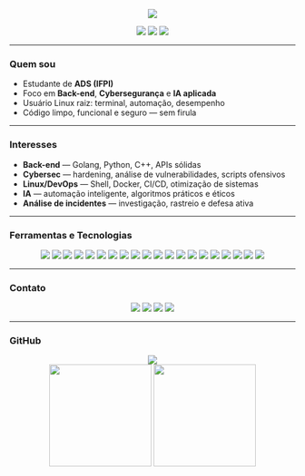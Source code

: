 <p align="center">
  <img src="https://readme-typing-svg.herokuapp.com/?color=475437&size=35&center=true&vCenter=true&width=1000&lines=Fala,+devs..." />
</p>

<div align="center">
  <img src="https://img.shields.io/badge/Linux%20User-1d232e?style=flat-square&logo=linux&logoColor=475437"/>
  <img src="https://img.shields.io/badge/Full%20Stack%20em%20andamento-1d232e?style=flat-square&logo=javascript&logoColor=475437"/>
  <img src="https://img.shields.io/badge/Cybersegurança-1d232e?style=flat-square&logo=hackthebox&logoColor=475437"/>
</div>

---

### Quem sou

- Estudante de **ADS (IFPI)**  
- Foco em **Back-end**, **Cybersegurança** e **IA aplicada**  
- Usuário Linux raiz: terminal, automação, desempenho  
- Código limpo, funcional e seguro — sem firula  

---

### Interesses

- **Back-end** — Golang, Python, C++, APIs sólidas  
- **Cybersec** — hardening, análise de vulnerabilidades, scripts ofensivos  
- **Linux/DevOps** — Shell, Docker, CI/CD, otimização de sistemas  
- **IA** — automação inteligente, algoritmos práticos e éticos  
- **Análise de incidentes** — investigação, rastreio e defesa ativa  

---

### Ferramentas e Tecnologias

<p align="center">
  <!-- Linguagens principais -->
  <img src="https://img.shields.io/badge/Golang-1d232e?style=for-the-badge&logo=go&logoColor=475437" />
  <img src="https://img.shields.io/badge/Python-1d232e?style=for-the-badge&logo=python&logoColor=475437" />
  <img src="https://img.shields.io/badge/C++-1d232e?style=for-the-badge&logo=c%2B%2B&logoColor=475437" />
  <img src="https://img.shields.io/badge/JavaScript-1d232e?style=for-the-badge&logo=javascript&logoColor=475437" />
  <img src="https://img.shields.io/badge/TypeScript-1d232e?style=for-the-badge&logo=typescript&logoColor=475437" />

  <!-- Frameworks e ferramentas de front-end -->
  <img src="https://img.shields.io/badge/React-1d232e?style=for-the-badge&logo=react&logoColor=475437" />

  <!-- Inteligência Artificial -->
  <img src="https://img.shields.io/badge/TensorFlow-1d232e?style=for-the-badge&logo=tensorflow&logoColor=475437" />
  <img src="https://img.shields.io/badge/Gemini-1d232e?style=for-the-badge&logo=google&logoColor=475437" />

  <!-- Sistemas operacionais e ambientes -->
  <img src="https://img.shields.io/badge/Linux-1d232e?style=for-the-badge&logo=linux&logoColor=475437" />
  <img src="https://img.shields.io/badge/Arch%20Linux-1d232e?style=for-the-badge&logo=archlinux&logoColor=475437" />
  <img src="https://img.shields.io/badge/Hyprland-1d232e?style=for-the-badge&logo=neovim&logoColor=475437" />
  <img src="https://img.shields.io/badge/Kali%20Linux-1d232e?style=for-the-badge&logo=kalilinux&logoColor=475437" />
  <img src="https://img.shields.io/badge/Fedora-1d232e?style=for-the-badge&logo=fedora&logoColor=475437" />
  <img src="https://img.shields.io/badge/Manjaro-1d232e?style=for-the-badge&logo=manjaro&logoColor=475437" />

  <!-- DevOps, automação e produtividade -->
  <img src="https://img.shields.io/badge/Docker-1d232e?style=for-the-badge&logo=docker&logoColor=475437" />
  <img src="https://img.shields.io/badge/Bash-1d232e?style=for-the-badge&logo=gnubash&logoColor=475437" />
  <img src="https://img.shields.io/badge/GitHub-1d232e?style=for-the-badge&logo=github&logoColor=475437" />
  <img src="https://img.shields.io/badge/VSCode-1d232e?style=for-the-badge&logo=visualstudiocode&logoColor=475437" />
  <img src="https://img.shields.io/badge/Neovim-1d232e?style=for-the-badge&logo=neovim&logoColor=475437" />
  <img src="https://img.shields.io/badge/Notion-1d232e?style=for-the-badge&logo=notion&logoColor=475437" />
</p>

---

### Contato

<p align="center">
  <a href="mailto:ivankayki72@gmail.com"><img src="https://img.shields.io/badge/Gmail-1d232e?style=for-the-badge&logo=gmail&logoColor=475437"></a>
  <a href="https://www.linkedin.com/in/kayki-de-sousa-5a33292b3/"><img src="https://img.shields.io/badge/LinkedIn-1d232e?style=for-the-badge&logo=linkedin&logoColor=475437"></a>
  <a href="https://www.twitch.tv/sh1ft7172"><img src="https://img.shields.io/badge/Twitch-1d232e?style=for-the-badge&logo=twitch&logoColor=475437"></a>
  <a href="https://discord.gg/sua-url-aqui"><img src="https://img.shields.io/badge/Discord-1d232e?style=for-the-badge&logo=discord&logoColor=475437"></a>
</p>

---

### GitHub

<div align="center">
  <img src="https://github-readme-stats.vercel.app/api?username=sh1ftx&show_icons=true&theme=tokyonight&count_private=true&title_color=475437&icon_color=475437" />
</div>
<div align="center">
  <img src="https://github-readme-stats.vercel.app/api?username=sh1ftx&hide_title=false&hide_rank=false&show_icons=true&include_all_commits=true&count_private=true&disable_animations=false&theme=dark&locale=en&hide_border=true&order=1&custom_title=GitHub%20Stats&bg_color=00000000&title_color=475437&icon_color=475437" height="180" />
  <img src="https://github-readme-stats.vercel.app/api/top-langs?username=sh1ftx&locale=en&hide_title=false&layout=compact&card_width=320&langs_count=6&theme=dark&hide_border=true&order=1&custom_title=GitHub%20Stats&bg_color=00000000&title_color=475437" height="180" />
</div>
